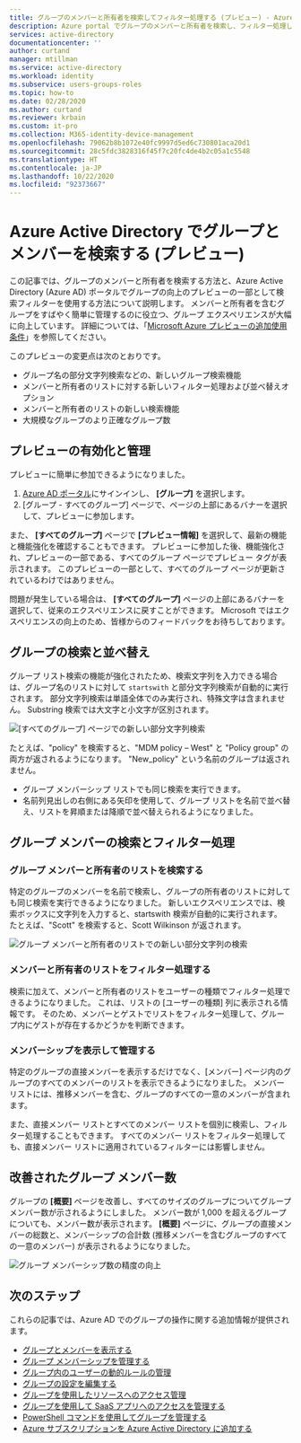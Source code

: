 ```yaml
---
title: グループのメンバーと所有者を検索してフィルター処理する (プレビュー) - Azure Active Directory |Microsoft Docs
description: Azure portal でグループのメンバーと所有者を検索し、フィルター処理します。
services: active-directory
documentationcenter: ''
author: curtand
manager: mtillman
ms.service: active-directory
ms.workload: identity
ms.subservice: users-groups-roles
ms.topic: how-to
ms.date: 02/28/2020
ms.author: curtand
ms.reviewer: krbain
ms.custom: it-pro
ms.collection: M365-identity-device-management
ms.openlocfilehash: 79062b8b1072e40fc9997d5ed6c730801aca20d1
ms.sourcegitcommit: 28c5fdc3828316f45f7c20fc4de4b2c05a1c5548
ms.translationtype: HT
ms.contentlocale: ja-JP
ms.lasthandoff: 10/22/2020
ms.locfileid: "92373667"
---
```

# <a name="search-groups-and-members-preview-in-azure-active-directory"></a>Azure Active Directory でグループとメンバーを検索する (プレビュー)

この記事では、グループのメンバーと所有者を検索する方法と、Azure Active Directory (Azure AD) ポータルでグループの向上のプレビューの一部として検索フィルターを使用する方法について説明します。 メンバーと所有者を含むグループをすばやく簡単に管理するのに役立つ、グループ エクスペリエンスが大幅に向上しています。 詳細については、「[Microsoft Azure プレビューの追加使用条件](https://azure.microsoft.com/support/legal/preview-supplemental-terms/)」を参照してください。

このプレビューの変更点は次のとおりです。

- グループ名の部分文字列検索などの、新しいグループ検索機能
- メンバーと所有者のリストに対する新しいフィルター処理および並べ替えオプション
- メンバーと所有者のリストの新しい検索機能
- 大規模なグループのより正確なグループ数

## <a name="enabling-and-managing-the-preview"></a>プレビューの有効化と管理

プレビューに簡単に参加できるようになりました。

  1. [Azure AD ポータル](https://portal.azure.com)にサインインし、 **[グループ]** を選択します。
  2. [グループ - すべてのグループ] ページで、ページの上部にあるバナーを選択して、プレビューに参加します。

また、 **[すべてのグループ]** ページで **[プレビュー情報]** を選択して、最新の機能と機能強化を確認することもできます。 プレビューに参加した後、機能強化され、プレビューの一部である、すべてのグループ ページでプレビュー タグが表示されます。 このプレビューの一部として、すべてのグループ ページが更新されているわけではありません。

問題が発生している場合は、 **[すべてのグループ]** ページの上部にあるバナーを選択して、従来のエクスペリエンスに戻すことができます。 Microsoft ではエクスペリエンスの向上のため、皆様からのフィードバックをお待ちしております。

## <a name="group-search-and-sorting"></a>グループの検索と並べ替え

グループ リスト検索の機能が強化されたため、検索文字列を入力できる場合は、グループ名のリストに対して `startswith` と部分文字列検索が自動的に実行されます。 部分文字列検索は単語全体でのみ実行され、特殊文字は含まれません。 Substring 検索では大文字と小文字が区別されます。

![[すべてのグループ] ページでの新しい部分文字列検索](./media/groups-members-owners-search/groups-search-preview.png)

たとえば、"policy" を検索すると、"MDM policy – West" と "Policy group" の両方が返されるようになります。 "New_policy" という名前のグループは返されません。

- グループ メンバーシップ リストでも同じ検索を実行できます。
- 名前列見出しの右側にある矢印を使用して、グループ リストを名前で並べ替え、リストを昇順または降順で並べ替えられるようになりました。

## <a name="group-member-search-and-filtering"></a>グループ メンバーの検索とフィルター処理

### <a name="search-group-member-and-owner-lists"></a>グループ メンバーと所有者のリストを検索する

特定のグループのメンバーを名前で検索し、グループの所有者のリストに対しても同じ検索を実行できるようになりました。 新しいエクスペリエンスでは、検索ボックスに文字列を入力すると、startswith 検索が自動的に実行されます。 たとえば、"Scott" を検索すると、Scott Wilkinson が返されます。

![グループ メンバーと所有者のリストでの新しい部分文字列の検索](./media/groups-members-owners-search/members-list.png)

### <a name="filter-member-and-owners-list"></a>メンバーと所有者のリストをフィルター処理する

検索に加えて、メンバーと所有者のリストをユーザーの種類でフィルター処理できるようになりました。 これは、リストの [ユーザーの種類] 列に表示される情報です。 そのため、メンバーとゲストでリストをフィルター処理して、グループ内にゲストが存在するかどうかを判断できます。

### <a name="view-and-manage-membership"></a>メンバーシップを表示して管理する

特定のグループの直接メンバーを表示するだけでなく、[メンバー] ページ内のグループのすべてのメンバーのリストを表示できるようになりました。 メンバー リストには、推移メンバーを含む、グループのすべての一意のメンバーが含まれます。

また、直接メンバー リストとすべてのメンバー リストを個別に検索し、フィルター処理することもできます。 すべてのメンバー リストをフィルター処理しても、直接メンバー リストに適用されているフィルターには影響しません。

## <a name="improved-group-member-counts"></a>改善されたグループ メンバー数

グループの **[概要]** ページを改善し、すべてのサイズのグループについてグループ メンバー数が示されるようにしました。 メンバー数が 1,000 を超えるグループについても、メンバー数が表示されます。 **[概要]** ページに、グループの直接メンバーの総数と、メンバーシップの合計数 (推移メンバーを含むグループのすべての一意のメンバー) が表示されるようになりました。

![グループ メンバーシップ数の精度の向上](./media/groups-members-owners-search/member-numbers.png)

## <a name="next-steps"></a>次のステップ

これらの記事では、Azure AD でのグループの操作に関する追加情報が提供されます。

- [グループとメンバーを表示する](../fundamentals/active-directory-groups-view-azure-portal.md)
- [グループ メンバーシップを管理する](../fundamentals/active-directory-groups-membership-azure-portal.md)
- [グループ内のユーザーの動的ルールの管理](groups-create-rule.md)
- [グループの設定を編集する](../fundamentals/active-directory-groups-settings-azure-portal.md)
- [グループを使用したリソースへのアクセス管理](../fundamentals/active-directory-manage-groups.md)
- [グループを使用して SaaS アプリへのアクセスを管理する](groups-saasapps.md)
- [PowerShell コマンドを使用してグループを管理する](../enterprise-users/groups-settings-v2-cmdlets.md)
- [Azure サブスクリプションを Azure Active Directory に追加する](../fundamentals/active-directory-how-subscriptions-associated-directory.md)
